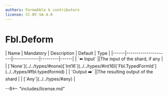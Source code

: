 ```yaml
---
authors: Formabble & contributors
license: CC-BY-SA-4.0
---
```



# Fbl.Deform

<div class="sh-parameters" markdown="1">
| Name | Mandatory | Description | Default | Type |
|------|---------------------|-------------|---------|------|
| `⬅️ Input` ||The input of the shard, if any | | [`None`](../../types/#none)[`Int16`](../../types/#int16)[`Fbl.TypedFormId`](../../types/#fbl.typedformid) |
| `Output ➡️` ||The resulting output of the shard | | [`Any`](../../types/#any) |

</div>



--8<-- "includes/license.md"


